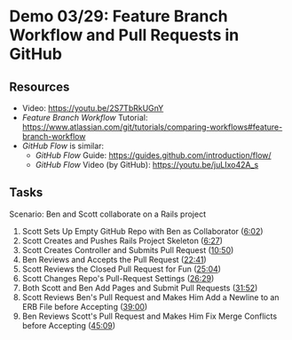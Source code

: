 
# Demo 03/29: Feature Branch Workflow and Pull Requests in GitHub

## Resources
* Video: https://youtu.be/2S7TbRkUGnY
* _Feature Branch Workflow_ Tutorial: https://www.atlassian.com/git/tutorials/comparing-workflows#feature-branch-workflow
* _GitHub Flow_ is similar:
  * _GitHub Flow_ Guide: https://guides.github.com/introduction/flow/
  * _GitHub Flow_ Video (by GitHub): https://youtu.be/juLIxo42A_s
 
## Tasks

Scenario: Ben and Scott collaborate on a Rails project

1. Scott Sets Up Empty GitHub Repo with Ben as Collaborator ([6:02](https://youtu.be/2S7TbRkUGnY?t=6m2s))
1. Scott Creates and Pushes Rails Project Skeleton ([6:27](https://youtu.be/2S7TbRkUGnY?t=6m27s))
1. Scott Creates Controller and Submits Pull Request ([10:50](https://youtu.be/2S7TbRkUGnY?t=10m50s))
1. Ben Reviews and Accepts the Pull Request ([22:41](https://youtu.be/2S7TbRkUGnY?t=22m41s))
1. Scott Reviews the Closed Pull Request for Fun ([25:04](https://youtu.be/2S7TbRkUGnY?t=25m4s))
1. Scott Changes Repo's Pull-Request Settings ([26:29](https://youtu.be/2S7TbRkUGnY?t=26m29s))
1. Both Scott and Ben Add Pages and Submit Pull Requests ([31:52](https://youtu.be/2S7TbRkUGnY?t=31m52s))
1. Scott Reviews Ben's Pull Request and Makes Him Add a Newline to an ERB File before Accepting ([39:00](https://youtu.be/2S7TbRkUGnY?t=39m))
1. Ben Reviews Scott's Pull Request and Makes Him Fix Merge Conflicts before Accepting ([45:09](https://youtu.be/2S7TbRkUGnY?t=45m9s))
